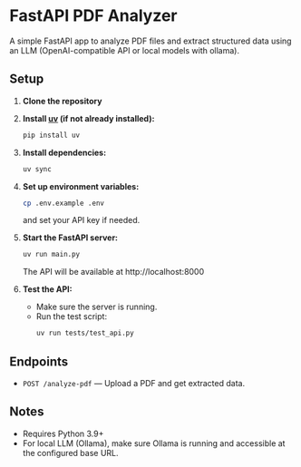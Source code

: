 # FastAPI PDF Analyzer

A simple FastAPI app to analyze PDF files and extract structured data using an LLM (OpenAI-compatible API or local models with ollama).

## Setup

1. **Clone the repository**

2. **Install [uv](https://github.com/astral-sh/uv) (if not already installed):**
   ```sh
   pip install uv
   ```

3. **Install dependencies:**
   ```sh
   uv sync
   ```

4. **Set up environment variables:**
   ```sh
   cp .env.example .env
   ```
   and set your API key if needed.

5. **Start the FastAPI server:**
   ```sh
   uv run main.py
   ```
   The API will be available at http://localhost:8000

6. **Test the API:**
   - Make sure the server is running.
   - Run the test script:
     ```sh
     uv run tests/test_api.py
     ```

## Endpoints

- `POST /analyze-pdf` — Upload a PDF and get extracted data.

## Notes
- Requires Python 3.9+
- For local LLM (Ollama), make sure Ollama is running and accessible at the configured base URL.
